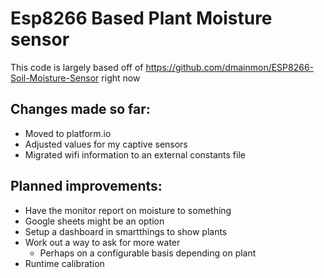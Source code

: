 # Esp8266 Based Plant Moisture sensor

This code is largely based off of https://github.com/dmainmon/ESP8266-Soil-Moisture-Sensor right now

## Changes made so far:
* Moved to platform.io
* Adjusted values for my captive sensors
* Migrated wifi information to an external constants file


## Planned improvements:
* Have the monitor report on moisture to something
 * Google sheets might be an option
* Setup a dashboard in smartthings to show plants
* Work out a way to ask for more water
	* Perhaps on a configurable basis depending on plant
* Runtime calibration